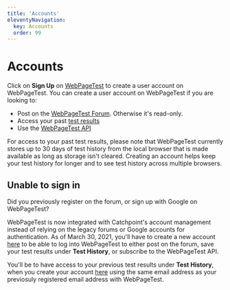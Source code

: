 ```yaml
---
title: 'Accounts'
eleventyNavigation:
  key: Accounts
  order: 99
---
```

# Accounts
Click on **Sign Up** on [WebPageTest](http://webpagetest.org/) to create a user account on WebPageTest. You can create a user account on WebPageTest if you are looking to: 
* Post on the [WebPageTest Forum](https://forums.webpagetest.org/). Otherwise it's read-only. 
* Access your past [test results](https://webpagetest.org/testlog/1/)
* Use the [WebPageTest API](http://docs.webpagetest.org/api)

For access to your past test results, please note that WebPageTest currently stores up to 30 days of test history from the local browser that is made available as long as storage isn't cleared. Creating an account helps keep your test history for longer and to see test history across multiple browsers.

## Unable to sign in
Did you previously register on the forum, or sign up with Google on WebPageTest? 

WebPageTest is now integrated with Catchpoint's account management instead of relying on the legacy forums or Google accounts for authentication. As of March 30, 2021, you'll have to create a new account [here](https://app.webpagetest.org/ui/entry/wpt/signup) to be able to log into WebPageTest to either post on the forum, save your test results under **Test History**, or subscribe to the WebPageTest API. 

You'll be to have access to your previous test results under **Test History**, when you create your account [here](https://app.webpagetest.org/ui/entry/wpt/signup) using the same email address as your previosuly registered email address with WebPageTest. 
